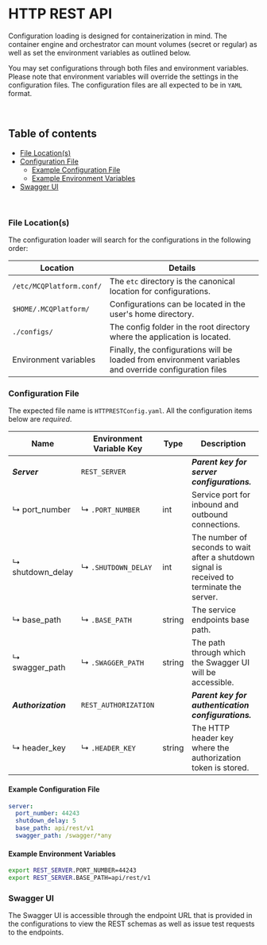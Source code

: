 # HTTP REST API

Configuration loading is designed for containerization in mind. The container engine and orchestrator can mount volumes
(secret or regular) as well as set the environment variables as outlined below.

You may set configurations through both files and environment variables. Please note that environment variables will
override the settings in the configuration files. The configuration files are all expected to be in `YAML` format.

<br/>

## Table of contents

- [File Location(s)](#file-locations)
- [Configuration File](#configuration-file)
    - [Example Configuration File](#example-configuration-file)
    - [Example Environment Variables](#example-environment-variables)
- [Swagger UI](#swagger-ui)

<br/>

### File Location(s)

The configuration loader will search for the configurations in the following order:

| Location                 | Details                                                                                                |
|--------------------------|--------------------------------------------------------------------------------------------------------|
| `/etc/MCQPlatform.conf/` | The `etc` directory is the canonical location for configurations.                                      |
| `$HOME/.MCQPlatform/`    | Configurations can be located in the user's home directory.                                            |
| `./configs/`             | The config folder in the root directory where the application is located.                              |
| Environment variables    | Finally, the configurations will be loaded from environment variables and override configuration files |

### Configuration File

The expected file name is `HTTPRESTConfig.yaml`. All the configuration items below are _required_.

| Name                | Environment Variable Key | Type   | Description                                                                                |
|---------------------|--------------------------|--------|--------------------------------------------------------------------------------------------|
| **_Server_**        | `REST_SERVER`            |        | **_Parent key for server configurations._**                                                |
| ↳ port_number       | ↳ `.PORT_NUMBER`         | int    | Service port for inbound and outbound connections.                                         |
| ↳ shutdown_delay    | ↳ `.SHUTDOWN_DELAY`      | int    | The number of seconds to wait after a shutdown signal is received to terminate the server. |
| ↳ base_path         | ↳ `.BASE_PATH`           | string | The service endpoints base path.                                                           |
| ↳ swagger_path      | ↳ `.SWAGGER_PATH`        | string | The path through which the Swagger UI will be accessible.                                  |
| **_Authorization_** | `REST_AUTHORIZATION`     |        | **_Parent key for authentication configurations._**                                        |
| ↳ header_key        | ↳ `.HEADER_KEY`          | string | The HTTP header key where the authorization token is stored.                               |


#### Example Configuration File

```yaml
server:
  port_number: 44243
  shutdown_delay: 5
  base_path: api/rest/v1
  swagger_path: /swagger/*any
```

#### Example Environment Variables

```bash
export REST_SERVER.PORT_NUMBER=44243
export REST_SERVER.BASE_PATH=api/rest/v1
```

### Swagger UI
The Swagger UI is accessible through the endpoint URL that is provided in the configurations to view the REST schemas as
well as issue test requests to the endpoints.